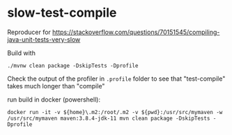 # slow-test-compile
Reproducer for https://stackoverflow.com/questions/70151545/compiling-java-unit-tests-very-slow

Build with 
```
./mvnw clean package -DskipTests -Dprofile
```

Check the output of the profiler in `.profile` folder to see that "test-compile" takes much longer than "compile"

run build in docker (powershell):
```
docker run -it -v ${home}\.m2:/root/.m2 -v ${pwd}:/usr/src/mymaven -w /usr/src/mymaven maven:3.8.4-jdk-11 mvn clean package -DskipTests -Dprofile
```
